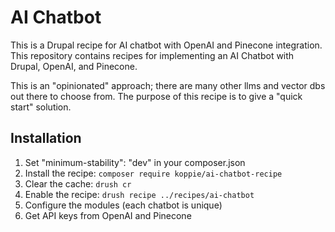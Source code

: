 # AI Chatbot

This is a Drupal recipe for AI chatbot with OpenAI and Pinecone integration. This repository contains recipes for implementing an AI Chatbot with Drupal, OpenAI, and Pinecone.

This is an "opinionated" approach; there are many other llms and vector dbs out there to choose from.  The purpose of this recipe is to give a "quick start" solution.

## Installation

1. Set "minimum-stability": "dev" in your composer.json
1. Install the recipe: `composer require koppie/ai-chatbot-recipe`
1. Clear the cache: `drush cr`
1. Enable the recipe: `drush recipe ../recipes/ai-chatbot`
1. Configure the modules (each chatbot is unique)
1. Get API keys from OpenAI and Pinecone
